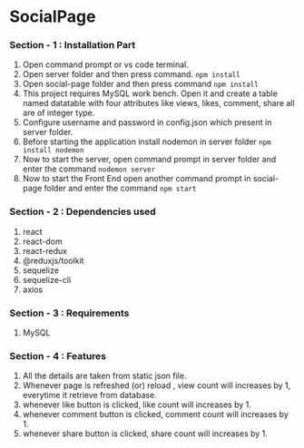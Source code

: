 # SocialPage
### Section - 1  :  Installation Part
1. Open command prompt or vs code terminal.
1. Open server folder and then press command. 
`npm install`
1. Open social-page folder and then press command
`npm install` 
1. This project requires MySQL work bench. Open it and create a table named datatable with four attributes like views, likes, comment, share all are of integer type.
1. Configure username and password in config.json which present in server folder.
1. Before starting the application install nodemon in server folder
`npm install nodemon`
1. Now to start the server, open command prompt in server folder and enter the command
`nodemon server`
1. Now to start the Front End open another command prompt in social-page folder and enter the command
`npm start`

### Section - 2  :  Dependencies used
1. react
1. react-dom
1. react-redux
1. @reduxjs/toolkit
1. sequelize
1. sequelize-cli
1. axios

### Section - 3 : Requirements
1. MySQL


### Section - 4  :  Features
1. All the details are taken from static json file.
1. Whenever page is refreshed (or) reload , view count will increases by 1, everytime it retrieve from database.
1. whenever like button is clicked, like count will increases by 1.
1. whenever comment button is clicked, comment count will increases by 1.
1. whenever share button is clicked, share count will increases by 1.
